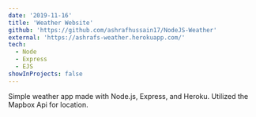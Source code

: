 ```yaml
---
date: '2019-11-16'
title: 'Weather Website'
github: 'https://github.com/ashrafhussain17/NodeJS-Weather' 
external: 'https://ashrafs-weather.herokuapp.com/'
tech:
  - Node
  - Express
  - EJS
showInProjects: false
---
```


Simple weather app made with Node.js, Express, and Heroku. Utilized the Mapbox Api for location.
